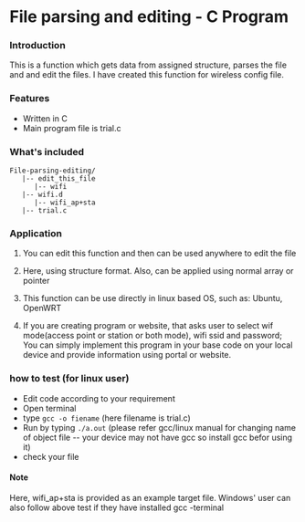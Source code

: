 # File parsing and editing - C Program
### Introduction
This is a function which gets data from assigned structure, parses the file and  and edit the files. I have created this function for wireless config file.
### Features
* Written in C
* Main program file is trial.c

### What's included
```
File-parsing-editing/
   |-- edit_this_file
	  |-- wifi
   |-- wifi.d
	  |-- wifi_ap+sta
   |-- trial.c
```

### Application

1. You can edit this function and then can be used anywhere to edit the file 

2. Here, using structure format. Also, can be applied using normal array or pointer

3. This function can be use directly in linux based OS, such as: Ubuntu, OpenWRT

4. If you are creating program or website, that asks user to select wif mode(access point or station or both mode), wifi ssid and password; You can simply implement this program in your base code on your local device and provide information using portal or website. 


### how to test (for linux user)

* Edit code according to your requirement
* Open terminal
* type `gcc -o fiename` (here filename is trial.c)
* Run by typing `./a.out` (please refer gcc/linux manual for changing name of object file -- your device may not have gcc so install gcc befor using it)
* check your file

#### Note

Here, wifi_ap+sta is provided as an example target file.
Windows' user can also follow above test if they have installed gcc -terminal
